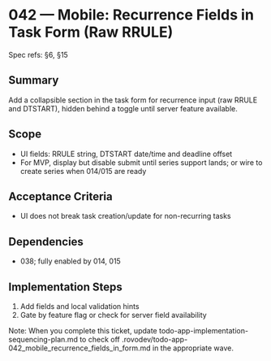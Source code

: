 # 042 — Mobile: Recurrence Fields in Task Form (Raw RRULE)

Spec refs: §6, §15

## Summary
Add a collapsible section in the task form for recurrence input (raw RRULE and DTSTART), hidden behind a toggle until server feature available.

## Scope
- UI fields: RRULE string, DTSTART date/time and deadline offset
- For MVP, display but disable submit until series support lands; or wire to create series when 014/015 are ready

## Acceptance Criteria
- UI does not break task creation/update for non-recurring tasks

## Dependencies
- 038; fully enabled by 014, 015

## Implementation Steps
1) Add fields and local validation hints
2) Gate by feature flag or check for server field availability


Note: When you complete this ticket, update todo-app-implementation-sequencing-plan.md to check off .rovodev/todo-app-042_mobile_recurrence_fields_in_form.md in the appropriate wave.
